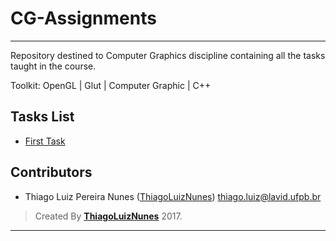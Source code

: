 # CG-Assignments

---

Repository destined to Computer Graphics discipline containing all the tasks taught in the course.

Toolkit: OpenGL | Glut | Computer Graphic | C++

## Tasks List

* [First Task](https://github.com/ThiagoLuizNunes/CG-Assignments/tree/master/cg_framework)

## Contributors

* Thiago Luiz Pereira Nunes ([ThiagoLuizNunes](https://github.com/ThiagoLuizNunes)) thiago.luiz@lavid.ufpb.br

>Created By **[ThiagoLuizNunes](https://www.linkedin.com/in/thiago-luiz-507483112/)** 2017.

---
